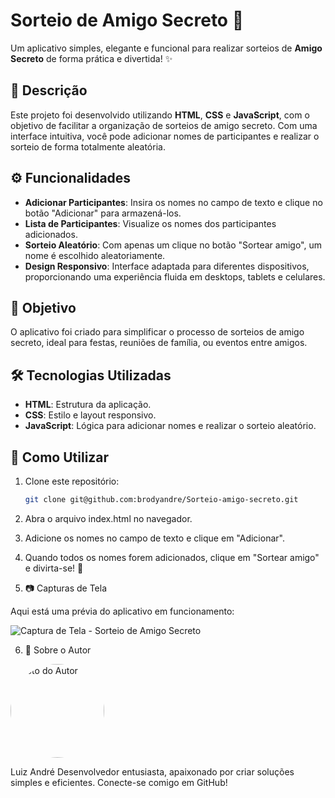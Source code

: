 # Sorteio de Amigo Secreto 🎁

Um aplicativo simples, elegante e funcional para realizar sorteios de **Amigo Secreto** de forma prática e divertida! ✨

## 📜 Descrição

Este projeto foi desenvolvido utilizando **HTML**, **CSS** e **JavaScript**, com o objetivo de facilitar a organização de sorteios de amigo secreto. Com uma interface intuitiva, você pode adicionar nomes de participantes e realizar o sorteio de forma totalmente aleatória.

## ⚙️ Funcionalidades

- **Adicionar Participantes**: Insira os nomes no campo de texto e clique no botão "Adicionar" para armazená-los.
- **Lista de Participantes**: Visualize os nomes dos participantes adicionados.
- **Sorteio Aleatório**: Com apenas um clique no botão "Sortear amigo", um nome é escolhido aleatoriamente.
- **Design Responsivo**: Interface adaptada para diferentes dispositivos, proporcionando uma experiência fluida em desktops, tablets e celulares.

## 🎯 Objetivo

O aplicativo foi criado para simplificar o processo de sorteios de amigo secreto, ideal para festas, reuniões de família, ou eventos entre amigos.

## 🛠️ Tecnologias Utilizadas

- **HTML**: Estrutura da aplicação.
- **CSS**: Estilo e layout responsivo.
- **JavaScript**: Lógica para adicionar nomes e realizar o sorteio aleatório.

## 🚀 Como Utilizar

1. Clone este repositório:
   ```bash
   git clone git@github.com:brodyandre/Sorteio-amigo-secreto.git

2. Abra o arquivo index.html no navegador.
3. Adicione os nomes no campo de texto e clique em "Adicionar".
4. Quando todos os nomes forem adicionados, clique em "Sortear amigo" e divirta-se! 🎉

   
5. 📷 Capturas de Tela

Aqui está uma prévia do aplicativo em funcionamento:

![Captura de Tela - Sorteio de Amigo Secreto](assets/sorteio-amigo-secreto.png)

6. 🙋 Sobre o Autor

<img src="assets/IMG_1191.png" alt="Foto do Autor" width="150" style="border-radius: 50%;">

Luiz André
Desenvolvedor entusiasta, apaixonado por criar soluções simples e eficientes. Conecte-se comigo em GitHub!
